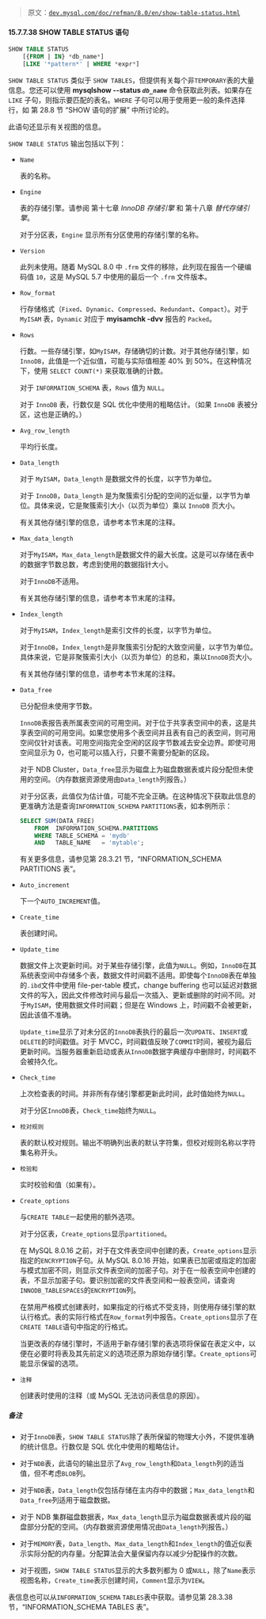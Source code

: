 > 原文：[`dev.mysql.com/doc/refman/8.0/en/show-table-status.html`](https://dev.mysql.com/doc/refman/8.0/en/show-table-status.html)

#### 15.7.7.38 SHOW TABLE STATUS 语句

```sql
SHOW TABLE STATUS
    [{FROM | IN} *db_name*]
    [LIKE '*pattern*' | WHERE *expr*]
```

`SHOW TABLE STATUS` 类似于 `SHOW TABLES`，但提供有关每个非`TEMPORARY`表的大量信息。您还可以使用 **mysqlshow --status *`db_name`*** 命令获取此列表。如果存在 `LIKE` 子句，则指示要匹配的表名。`WHERE` 子句可以用于使用更一般的条件选择行，如 第 28.8 节 “SHOW 语句的扩展” 中所讨论的。

此语句还显示有关视图的信息。

`SHOW TABLE STATUS` 输出包括以下列：

+   `Name`

    表的名称。

+   `Engine`

    表的存储引擎。请参阅 第十七章 *InnoDB 存储引擎* 和 第十八章 *替代存储引擎*。

    对于分区表，`Engine` 显示所有分区使用的存储引擎的名称。

+   `Version`

    此列未使用。随着 MySQL 8.0 中 `.frm` 文件的移除，此列现在报告一个硬编码值 `10`，这是 MySQL 5.7 中使用的最后一个 `.frm` 文件版本。

+   `Row_format`

    行存储格式（`Fixed`、`Dynamic`、`Compressed`、`Redundant`、`Compact`）。对于 `MyISAM` 表，`Dynamic` 对应于 **myisamchk -dvv** 报告的 `Packed`。

+   `Rows`

    行数。一些存储引擎，如`MyISAM`，存储确切的计数。对于其他存储引擎，如`InnoDB`，此值是一个近似值，可能与实际值相差 40% 到 50%。在这种情况下，使用 `SELECT COUNT(*)` 来获取准确的计数。

    对于 `INFORMATION_SCHEMA` 表，`Rows` 值为 `NULL`。

    对于 `InnoDB` 表，行数仅是 SQL 优化中使用的粗略估计。（如果 `InnoDB` 表被分区，这也是正确的。）

+   `Avg_row_length`

    平均行长度。

+   `Data_length`

    对于 `MyISAM`，`Data_length` 是数据文件的长度，以字节为单位。

    对于 `InnoDB`，`Data_length` 是为聚簇索引分配的空间的近似量，以字节为单位。具体来说，它是聚簇索引大小（以页为单位）乘以 `InnoDB` 页大小。

    有关其他存储引擎的信息，请参考本节末尾的注释。

+   `Max_data_length`

    对于`MyISAM`，`Max_data_length`是数据文件的最大长度。这是可以存储在表中的数据字节数总数，考虑到使用的数据指针大小。

    对于`InnoDB`不适用。

    有关其他存储引擎的信息，请参考本节末尾的注释。

+   `Index_length`

    对于`MyISAM`，`Index_length`是索引文件的长度，以字节为单位。

    对于`InnoDB`，`Index_length`是非聚簇索引分配的大致空间量，以字节为单位。具体来说，它是非聚簇索引大小（以页为单位）的总和，乘以`InnoDB`页大小。

    有关其他存储引擎的信息，请参考本节末尾的注释。

+   `Data_free`

    已分配但未使用字节数。

    `InnoDB`表报告表所属表空间的可用空间。对于位于共享表空间中的表，这是共享表空间的可用空间。如果您使用多个表空间并且表有自己的表空间，则可用空间仅针对该表。可用空间指完全空闲的区段字节数减去安全边界。即使可用空间显示为 0，也可能可以插入行，只要不需要分配新的区段。

    对于 NDB Cluster，`Data_free`显示为磁盘上为磁盘数据表或片段分配但未使用的空间。（内存数据资源使用由`Data_length`列报告。）

    对于分区表，此值仅为估计值，可能不完全正确。在这种情况下获取此信息的更准确方法是查询`INFORMATION_SCHEMA` `PARTITIONS`表，如本例所示：

    ```sql
    SELECT SUM(DATA_FREE)
        FROM  INFORMATION_SCHEMA.PARTITIONS
        WHERE TABLE_SCHEMA = 'mydb'
        AND   TABLE_NAME   = 'mytable';
    ```

    有关更多信息，请参见第 28.3.21 节，“INFORMATION_SCHEMA PARTITIONS 表”。

+   `Auto_increment`

    下一个`AUTO_INCREMENT`值。

+   `Create_time`

    表创建时间。

+   `Update_time`

    数据文件上次更新时间。对于某些存储引擎，此值为`NULL`。例如，`InnoDB`在其系统表空间中存储多个表，数据文件时间戳不适用。即使每个`InnoDB`表在单独的`.ibd`文件中使用 file-per-table 模式，change buffering 也可以延迟对数据文件的写入，因此文件修改时间与最后一次插入、更新或删除的时间不同。对于`MyISAM`，使用数据文件时间戳；但是在 Windows 上，时间戳不会被更新，因此该值不准确。

    `Update_time`显示了对未分区的`InnoDB`表执行的最后一次`UPDATE`、`INSERT`或`DELETE`的时间戳值。对于 MVCC，时间戳值反映了`COMMIT`时间，被视为最后更新时间。当服务器重新启动或表从`InnoDB`数据字典缓存中删除时，时间戳不会被持久化。

+   `Check_time`

    上次检查表的时间。并非所有存储引擎都更新此时间，此时值始终为`NULL`。

    对于分区`InnoDB`表，`Check_time`始终为`NULL`。

+   `校对规则`

    表的默认校对规则。输出不明确列出表的默认字符集，但校对规则名称以字符集名称开头。

+   `校验和`

    实时校验和值（如果有）。

+   `Create_options`

    与`CREATE TABLE`一起使用的额外选项。

    对于分区表，`Create_options`显示`partitioned`。

    在 MySQL 8.0.16 之前，对于在文件表空间中创建的表，`Create_options`显示指定的`ENCRYPTION`子句。从 MySQL 8.0.16 开始，如果表已加密或指定的加密与模式加密不同，则显示文件表空间的加密子句。对于在一般表空间中创建的表，不显示加密子句。要识别加密的文件表空间和一般表空间，请查询`INNODB_TABLESPACES`的`ENCRYPTION`列。

    在禁用严格模式创建表时，如果指定的行格式不受支持，则使用存储引擎的默认行格式。表的实际行格式在`Row_format`列中报告。`Create_options`显示了在`CREATE TABLE`语句中指定的行格式。

    当更改表的存储引擎时，不适用于新存储引擎的表选项将保留在表定义中，以便在必要时将表及其先前定义的选项还原为原始存储引擎。`Create_options`可能显示保留的选项。

+   `注释`

    创建表时使用的注释（或 MySQL 无法访问表信息的原因）。

##### 备注

+   对于`InnoDB`表，`SHOW TABLE STATUS`除了表所保留的物理大小外，不提供准确的统计信息。行数仅是 SQL 优化中使用的粗略估计。

+   对于`NDB`表，此语句的输出显示了`Avg_row_length`和`Data_length`列的适当值，但不考虑`BLOB`列。

+   对于`NDB`表，`Data_length`仅包括存储在主内存中的数据；`Max_data_length`和`Data_free`列适用于磁盘数据。

+   对于 NDB 集群磁盘数据表，`Max_data_length`显示为磁盘数据表或片段的磁盘部分分配的空间。（内存数据资源使用情况由`Data_length`列报告。）

+   对于`MEMORY`表，`Data_length`、`Max_data_length`和`Index_length`的值近似表示实际分配的内存量。分配算法会大量保留内存以减少分配操作的次数。

+   对于视图，`SHOW TABLE STATUS`显示的大多数列都为 0 或`NULL`，除了`Name`表示视图名称，`Create_time`表示创建时间，`Comment`显示为`VIEW`。

表信息也可以从`INFORMATION_SCHEMA` `TABLES`表中获取。请参见第 28.3.38 节，“INFORMATION_SCHEMA TABLES 表”。
